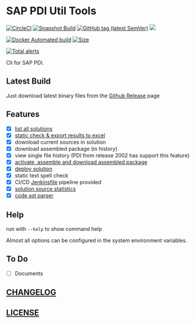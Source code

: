 # SAP PDI Util Tools

[![CircleCI](https://circleci.com/gh/Soontao/pdi-util.svg?style=shield)](https://circleci.com/gh/Soontao/pdi-util)
[![Snapshot Build](https://github.com/Soontao/pdi-util/workflows/Snapshot%20Build/badge.svg)](https://github.com/Soontao/pdi-util/actions?query=workflow%3A%22Snapshot+Build%22)
[![GitHub tag (latest SemVer)](https://img.shields.io/github/tag/Soontao/pdi-util.svg)](https://github.com/Soontao/pdi-util/releases)
[![](https://godoc.org/github.com/Soontao/pdi-util?status.svg)](http://godoc.org/github.com/Soontao/pdi-util)

[![Docker Automated build](https://img.shields.io/docker/cloud/automated/theosun/pdiutil.svg)](https://cloud.docker.com/repository/docker/theosun/pdiutil)
[![Size](https://shields.beevelop.com/docker/image/image-size/theosun/pdiutil/latest.svg?style=flat-square)](https://cloud.docker.com/repository/docker/theosun/pdiutil)

[![Total alerts](https://img.shields.io/lgtm/alerts/g/Soontao/pdi-util.svg?logo=lgtm&logoWidth=18)](https://lgtm.com/projects/g/Soontao/pdi-util/alerts/)

Cli for SAP PDI.

## Latest Build

Just download latest binary files from the [Github Release](https://github.com/Soontao/pdi-util/releases) page

## Features

* [x] [list all solutions](https://github.com/Soontao/pdi-util/wiki/How-to-list-all-solutions)
* [x] [static check & export results to excel](https://github.com/Soontao/pdi-util/wiki/How-to-do-static-check)
* [x] download current sources in solution
* [x] download assembled package (in history)
* [x] view single file history (PDI from release 2002 has support this feature)
* [x] [activate, assemble and download assembled package](https://github.com/Soontao/pdi-util/wiki/How-to-assemble-solution)
* [x] [deploy solution](https://github.com/Soontao/pdi-util/wiki/How-to-deploy-solution)
* [x] static text spell check
* [x] CI/CD [Jenkinsfile](./jenkins) pipeline provided
* [x] [solution source statistics](https://github.com/Soontao/pdi-util/wiki/How-to-statistics-solution-scale)
* [x] [code ast parser](https://github.com/Soontao/grammar-pdi)

## Help

run with `--help` to show command help

Almost all options can be configured in the system environment variables.

## To Do

* [ ] Documents

## [CHANGELOG](./CHANGELOG.md)

## [LICENSE](./LICENSE)
